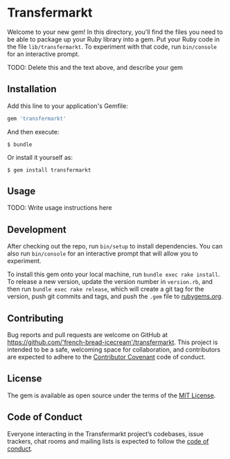 # Transfermarkt

Welcome to your new gem! In this directory, you'll find the files you need to be able to package up your Ruby library into a gem. Put your Ruby code in the file `lib/transfermarkt`. To experiment with that code, run `bin/console` for an interactive prompt.

TODO: Delete this and the text above, and describe your gem

## Installation

Add this line to your application's Gemfile:

```ruby
gem 'transfermarkt'
```

And then execute:

    $ bundle

Or install it yourself as:

    $ gem install transfermarkt

## Usage

TODO: Write usage instructions here

## Development

After checking out the repo, run `bin/setup` to install dependencies. You can also run `bin/console` for an interactive prompt that will allow you to experiment.

To install this gem onto your local machine, run `bundle exec rake install`. To release a new version, update the version number in `version.rb`, and then run `bundle exec rake release`, which will create a git tag for the version, push git commits and tags, and push the `.gem` file to [rubygems.org](https://rubygems.org).

## Contributing

Bug reports and pull requests are welcome on GitHub at https://github.com/'french-bread-icecream'/transfermarkt. This project is intended to be a safe, welcoming space for collaboration, and contributors are expected to adhere to the [Contributor Covenant](http://contributor-covenant.org) code of conduct.

## License

The gem is available as open source under the terms of the [MIT License](https://opensource.org/licenses/MIT).

## Code of Conduct

Everyone interacting in the Transfermarkt project’s codebases, issue trackers, chat rooms and mailing lists is expected to follow the [code of conduct](https://github.com/'french-bread-icecream'/transfermarkt/blob/master/CODE_OF_CONDUCT.md).
